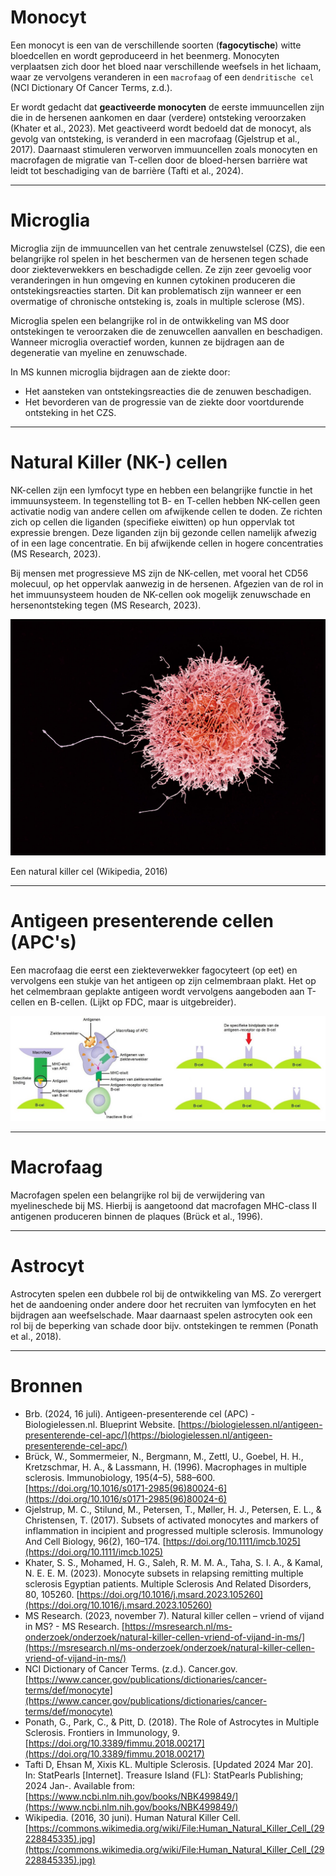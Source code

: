 # Monocyt
Een monocyt is een van de verschillende soorten (**fagocytische**) witte bloedcellen en wordt geproduceerd in het beenmerg. Monocyten verplaatsen zich door het bloed naar verschillende weefsels in het lichaam, waar ze vervolgens veranderen in een `macrofaag` of een `dendritische cel` (NCI Dictionary Of Cancer Terms, z.d.).

Er wordt gedacht dat **geactiveerde monocyten** de eerste immuuncellen zijn die in de hersenen aankomen en daar (verdere) ontsteking veroorzaken (Khater et al., 2023). Met geactiveerd wordt bedoeld dat de monocyt, als gevolg van ontsteking, is veranderd in een macrofaag (Gjelstrup et al., 2017). Daarnaast stimuleren verworven immuuncellen zoals monocyten en macrofagen de migratie van T-cellen door de bloed-hersen barrière wat leidt tot beschadiging van de barrière (Tafti et al., 2024).

___________________________________________________________________
# Microglia

Microglia zijn de immuuncellen van het centrale zenuwstelsel (CZS), die een belangrijke rol spelen in het beschermen van de hersenen tegen schade door ziekteverwekkers en beschadigde cellen. Ze zijn zeer gevoelig voor veranderingen in hun omgeving en kunnen cytokinen produceren die ontstekingsreacties starten. Dit kan problematisch zijn wanneer er een overmatige of chronische ontsteking is, zoals in multiple sclerose (MS).

Microglia spelen een belangrijke rol in de ontwikkeling van MS door ontstekingen te veroorzaken die de zenuwcellen aanvallen en beschadigen. Wanneer microglia overactief worden, kunnen ze bijdragen aan de degeneratie van myeline en zenuwschade.

In MS kunnen microglia bijdragen aan de ziekte door:
- Het aansteken van ontstekingsreacties die de zenuwen beschadigen.
- Het bevorderen van de progressie van de ziekte door voortdurende ontsteking in het CZS.

___________________________________________________________________

# Natural Killer (NK-) cellen 

NK-cellen zijn een lymfocyt type en hebben een belangrijke functie in het immuunsysteem. In tegenstelling tot B- en T-cellen hebben NK-cellen geen activatie nodig van andere cellen om afwijkende cellen te doden. Ze richten zich op cellen die liganden (specifieke eiwitten) op hun oppervlak tot expressie brengen. Deze liganden zijn bij gezonde cellen namelijk afwezig of in een lage concentratie. En bij afwijkende cellen in hogere concentraties (MS Research, 2023). 

Bij mensen met progressieve MS zijn de NK-cellen, met vooral het CD56 molecuul, op het oppervlak aanwezig in de hersenen. Afgezien van de rol in het immuunsysteem houden de NK-cellen ook mogelijk zenuwschade en hersenontsteking tegen (MS Research, 2023). 

![Natural Killer Cell](images/natural_killer.jpg)

Een natural killer cel (Wikipedia, 2016)
___________________________________________________________________

# Antigeen presenterende cellen (APC's)

Een macrofaag die eerst een ziekteverwekker fagocyteert (op eet) en vervolgens een stukje van het antigeen op zijn celmembraan plakt. Het op het celmembraan geplakte antigeen wordt vervolgens aangeboden aan T-cellen en B-cellen. (Lijkt op FDC, maar is uitgebreider). 

![Visualisatie van de werking van APC's (Brb, 2024)](images/apc.jpg)
___________________________________________________________________

# Macrofaag

Macrofagen spelen een belangrijke rol bij de verwijdering van myelineschede bij MS. Hierbij is aangetoond dat macrofagen MHC-class II antigenen produceren binnen de plaques (Brück et al., 1996).
___________________________________________________________________
# Astrocyt
Astrocyten spelen een dubbele rol bij de ontwikkeling van MS. Zo verergert het de aandoening onder andere door het recruiten van lymfocyten en het bijdragen aan weefselschade. Maar daarnaast spelen astrocyten ook een rol bij de beperking van schade door bijv. ontstekingen te remmen (Ponath et al., 2018).
___________________________________________________________________

# Bronnen
- Brb. (2024, 16 juli). Antigeen-presenterende cel (APC) - Biologielessen.nl. Blueprint Website. [https://biologielessen.nl/antigeen-presenterende-cel-apc/](https://biologielessen.nl/antigeen-presenterende-cel-apc/)
- Brück, W., Sommermeier, N., Bergmann, M., Zettl, U., Goebel, H. H., Kretzschmar, H. A., & Lassmann, H. (1996). Macrophages in multiple sclerosis. Immunobiology, 195(4–5), 588–600. [https://doi.org/10.1016/s0171-2985(96)80024-6](https://doi.org/10.1016/s0171-2985(96)80024-6)
- Gjelstrup, M. C., Stilund, M., Petersen, T., Møller, H. J., Petersen, E. L., & Christensen, T. (2017). Subsets of activated monocytes and markers of inflammation in incipient and progressed multiple sclerosis. Immunology And Cell Biology, 96(2), 160–174. [https://doi.org/10.1111/imcb.1025](https://doi.org/10.1111/imcb.1025)
- Khater, S. S., Mohamed, H. G., Saleh, R. M. M. A., Taha, S. I. A., & Kamal, N. E. E. M. (2023). Monocyte subsets in relapsing remitting multiple sclerosis Egyptian patients. Multiple Sclerosis And Related Disorders, 80, 105260. [https://doi.org/10.1016/j.msard.2023.105260](https://doi.org/10.1016/j.msard.2023.105260)
- MS Research. (2023, november 7). Natural killer cellen – vriend of vijand in MS? - MS Research. [https://msresearch.nl/ms-onderzoek/onderzoek/natural-killer-cellen-vriend-of-vijand-in-ms/](https://msresearch.nl/ms-onderzoek/onderzoek/natural-killer-cellen-vriend-of-vijand-in-ms/)
- NCI Dictionary of Cancer Terms. (z.d.). Cancer.gov. [https://www.cancer.gov/publications/dictionaries/cancer-terms/def/monocyte](https://www.cancer.gov/publications/dictionaries/cancer-terms/def/monocyte)
- Ponath, G., Park, C., & Pitt, D. (2018). The Role of Astrocytes in Multiple Sclerosis. Frontiers in Immunology, 9. [https://doi.org/10.3389/fimmu.2018.00217](https://doi.org/10.3389/fimmu.2018.00217)
- Tafti D, Ehsan M, Xixis KL. Multiple Sclerosis. [Updated 2024 Mar 20]. In: StatPearls [Internet]. Treasure Island (FL): StatPearls Publishing; 2024 Jan-. Available from: [https://www.ncbi.nlm.nih.gov/books/NBK499849/](https://www.ncbi.nlm.nih.gov/books/NBK499849/)
- Wikipedia. (2016, 30 juni). Human Natural Killer Cell. [https://commons.wikimedia.org/wiki/File:Human_Natural_Killer_Cell_(29228845335).jpg](https://commons.wikimedia.org/wiki/File:Human_Natural_Killer_Cell_(29228845335).jpg)